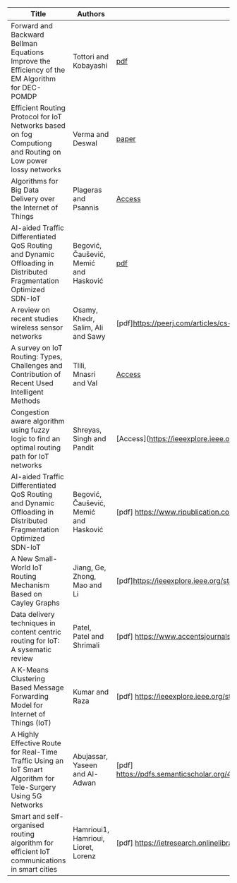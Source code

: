 | Title                                                                                                       | Authors               | Link                                                                          |
| ----------------------------------------------------------------------------------------------------------- | --------------------- | ----------------------------------------------------------------------------- |
| Forward and Backward Bellman Equations Improve the Efficiency of the EM Algorithm for DEC-POMDP             | Tottori and Kobayashi | [pdf](https://arxiv.org/pdf/2103.10752.pdf)                                   |
| Efficient Routing Protocol for IoT Networks based on fog Computiong and Routing on Low power lossy networks | Verma and Deswal      | [paper](https://www.authorea.com/doi/pdf/10.22541/au.166687986.62025152)      |
| Algorithms for Big Data Delivery over the Internet of Things                                                | Plageras and Psannis  | [Access](https://xplorestaging.ieee.org/document/8010723/citations#citations) |
| AI-aided Traffic Differentiated QoS Routing and Dynamic Offloading in Distributed Fragmentation Optimized SDN-IoT | Begović, Čaušević, Memić and Hasković | [pdf](http://www.irphouse.com/ijert20/ijertv13n8_09.pdf)|
|A review on recent studies wireless sensor networks|  Osamy, Khedr, Salim, Ali and Sawy|[pdf]https://peerj.com/articles/cs-1089/ |
| A survey on IoT Routing: Types, Challenges and Contribution of Recent Used Intelligent Methods | Tlili, Mnasri and Val | [Access](https://ieeexplore.ieee.org/document/9711649) |
| Congestion aware algorithm using fuzzy logic to find an optimal routing path for IoT networks | Shreyas, Singh and Pandit | [Access](https://ieeexplore.ieee.org/abstract/document/9004351 |
| AI-aided Traffic Differentiated QoS Routing and Dynamic Offloading in Distributed Fragmentation Optimized SDN-IoT | Begović, Čaušević, Memić and Hasković | [pdf] https://www.ripublication.com/irph/ijert20/ijertv13n8_09.pdf |
| A New Small-World IoT Routing Mechanism Based on Cayley Graphs | Jiang, Ge, Zhong, Mao and Li| [pdf]https://ieeexplore.ieee.org/stamp/stamp.jsp?tp=&arnumber=8822477 |
| Data delivery techniques in content centric routing for IoT: A sysematic review | Patel, Patel and Shrimali | [pdf] https://www.accentsjournals.org/PaperDirectory/Journal/IJATEE/2018/11/3.pdf |
| A K-Means Clustering Based Message Forwarding Model for Internet of Things (IoT)| Kumar and Raza |[pdf] https://ieeexplore.ieee.org/stamp/stamp.jsp?tp=&arnumber=8442636&tag=1 |
| A Highly Effective Route for Real-Time Traffic Using an IoT Smart Algorithm for Tele-Surgery Using 5G Networks | Abujassar, Yaseen and Al-Adwan| [pdf] https://pdfs.semanticscholar.org/46f0/f41959753b99403f331f36c31671092ac593.pdf |
| Smart and self-organised routing algorithm for efficient IoT communications in smart cities | Hamrioui1, Hamrioui, Lioret,  Lorenz | [pdf] https://ietresearch.onlinelibrary.wiley.com/doi/epdf/10.1049/iet-wss.2018.5022 |